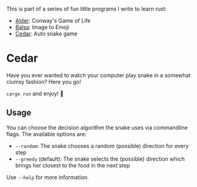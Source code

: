 This is part of a series of fun little programs I write to learn rust:

- [Alder](https://github.com/coijanovic/alder): Conway's Game of Life
- [Balsa](https://github.com/coijanovic/balsa): Image to Emoji
- [Cedar](https://github.com/coijanovic/cedar): Auto snake game

# Cedar

Have you ever wanted to watch your computer play snake in a somewhat clumsy fashion?
Here you go!

`cargo run` and enjoy! 🐍

## Usage

You can choose the decision algorithm the snake uses via commandline flags.
The available options are:

- `--random`: The snake chooses a random (possible) direction for every step
- `--greedy` (default): The snake selects the (possible) direction which brings her closest to the food in the next step 

Use `--help` for more information.
